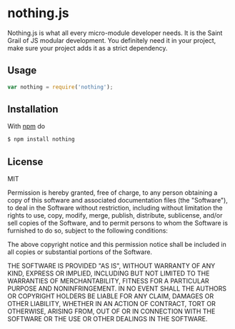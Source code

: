 # nothing.js

Nothing.js is what all every micro-module developer needs. It is the Saint Grail of JS modular development. You definitely need it in your project, make sure your project adds it as a strict dependency.

## Usage

```js
var nothing = require('nothing');
```

## Installation

With [npm](http://npmjs.org) do

```bash
$ npm install nothing
```

## License

MIT

Permission is hereby granted, free of charge, to any person obtaining a copy of
this software and associated documentation files (the "Software"), to deal in
the Software without restriction, including without limitation the rights to
use, copy, modify, merge, publish, distribute, sublicense, and/or sell copies
of the Software, and to permit persons to whom the Software is furnished to do
so, subject to the following conditions:

The above copyright notice and this permission notice shall be included in all
copies or substantial portions of the Software.

THE SOFTWARE IS PROVIDED "AS IS", WITHOUT WARRANTY OF ANY KIND, EXPRESS OR
IMPLIED, INCLUDING BUT NOT LIMITED TO THE WARRANTIES OF MERCHANTABILITY,
FITNESS FOR A PARTICULAR PURPOSE AND NONINFRINGEMENT. IN NO EVENT SHALL THE
AUTHORS OR COPYRIGHT HOLDERS BE LIABLE FOR ANY CLAIM, DAMAGES OR OTHER
LIABILITY, WHETHER IN AN ACTION OF CONTRACT, TORT OR OTHERWISE, ARISING FROM,
OUT OF OR IN CONNECTION WITH THE SOFTWARE OR THE USE OR OTHER DEALINGS IN THE
SOFTWARE.
